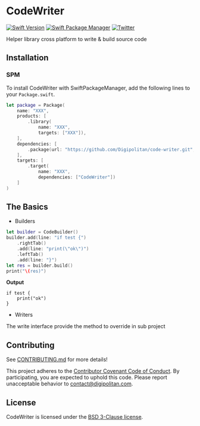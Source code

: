 CodeWriter
=================================

[![Swift Version](https://img.shields.io/badge/swift-4.2-orange.svg?style=flat)](https://developer.apple.com/swift/)
[![Swift Package Manager](https://rawgit.com/jlyonsmith/artwork/master/SwiftPackageManager/swiftpackagemanager-compatible.svg)](https://swift.org/package-manager/)
[![Twitter](https://img.shields.io/badge/twitter-@Digipolitan-blue.svg?style=flat)](http://twitter.com/Digipolitan)

Helper library cross platform to write & build source code

## Installation

### SPM

To install CodeWriter with SwiftPackageManager, add the following lines to your `Package.swift`.

```swift
let package = Package(
    name: "XXX",
    products: [
        .library(
            name: "XXX",
            targets: ["XXX"]),
    ],
    dependencies: [
        .package(url: "https://github.com/Digipolitan/code-writer.git", from: "1.1.0")
    ],
    targets: [
        .target(
            name: "XXX",
            dependencies: ["CodeWriter"])
    ]
)
```

## The Basics

- Builders

```swift
let builder = CodeBuilder()
builder.add(line: "if test {")
    .rightTab()
    .add(line: "print(\"ok\")")
    .leftTab()
    .add(line: "}")
let res = builder.build()
print("\(res)")
```

**Output**
```
if test {
    print("ok")
}
```

- Writers

The write interface provide the method to override in sub project

## Contributing

See [CONTRIBUTING.md](CONTRIBUTING.md) for more details!

This project adheres to the [Contributor Covenant Code of Conduct](CODE_OF_CONDUCT.md).
By participating, you are expected to uphold this code. Please report
unacceptable behavior to [contact@digipolitan.com](mailto:contact@digipolitan.com).

## License

CodeWriter is licensed under the [BSD 3-Clause license](LICENSE).
